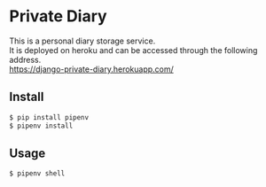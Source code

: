 # Private Diary

This is a personal diary storage service.  
It is deployed on heroku and can be accessed through the following address.  
https://django-private-diary.herokuapp.com/


## Install

```bash
$ pip install pipenv
$ pipenv install
```

## Usage

```bash
$ pipenv shell
```